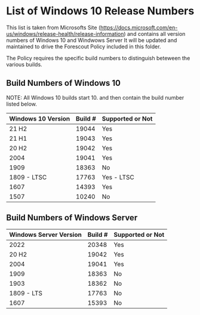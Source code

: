 # List of Windows 10 Release Numbers

This list is taken from Microsofts Site (<https://docs.microsoft.com/en-us/windows/release-health/release-information>) and contains all version numbers of Windows 10 and Windwows Server It will be updated and maintained to drive the Forescout Policy included in this folder.

The Policy requires the specific build numbers to distinguish beteween the various builds.

## Build Numbers of Windows 10

NOTE: All Windows 10 builds start 10. and then contain the build number listed below.

| Windows 10 Version | Build # | Supported or Not |
| :----------------- | :------ | :--------------- |
| 21 H2              | 19044   | Yes              |
| 21 H1              | 19043   | Yes              |
| 20 H2              | 19042   | Yes              |
| 2004               | 19041   | Yes              |
| 1909               | 18363   | No               |
| 1809 - LTSC        | 17763   | Yes - LTSC       |
| 1607               | 14393   | Yes              |
| 1507               | 10240   | No               |

## Build Numbers of Windows Server

| Windows Server Version | Build # | Supported or Not |
| :----------------- | :------ | :--------------- |
| 2022               | 20348   | Yes              |
| 20 H2              | 19042   | Yes              |
| 2004               | 19041   | Yes              |
| 1909               | 18363   | No               |
| 1903               | 18362   | No               |
| 1809 - LTS         | 17763   | No               |
| 1607               | 15393   | No               |
